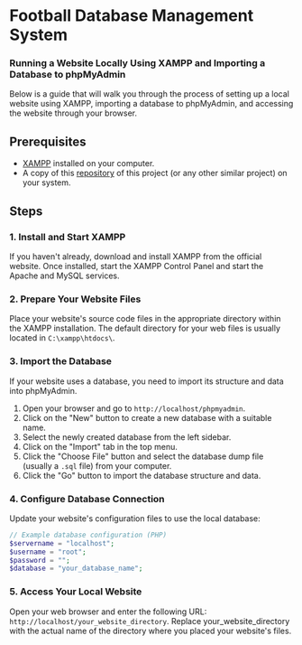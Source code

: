 # Football Database Management System

### Running a Website Locally Using XAMPP and Importing a Database to phpMyAdmin

Below is a guide that will walk you through the process of setting up a local website using XAMPP, importing a database to phpMyAdmin, and accessing the website through your browser.

## Prerequisites

- [XAMPP](https://www.apachefriends.org/index.html) installed on your computer.
- A copy of this [repository](https://github.com/username/repository.git) of this project (or any other similar project) on your system.

## Steps

### 1. Install and Start XAMPP

If you haven't already, download and install XAMPP from the official website. Once installed, start the XAMPP Control Panel and start the Apache and MySQL services.

### 2. Prepare Your Website Files

Place your website's source code files in the appropriate directory within the XAMPP installation. The default directory for your web files is usually located in `C:\xampp\htdocs\`.

### 3. Import the Database

If your website uses a database, you need to import its structure and data into phpMyAdmin.

1. Open your browser and go to `http://localhost/phpmyadmin`.
2. Click on the "New" button to create a new database with a suitable name.
3. Select the newly created database from the left sidebar.
4. Click on the "Import" tab in the top menu.
5. Click the "Choose File" button and select the database dump file (usually a `.sql` file) from your computer.
6. Click the "Go" button to import the database structure and data.

### 4. Configure Database Connection

Update your website's configuration files to use the local database:

```php
// Example database configuration (PHP)
$servername = "localhost";
$username = "root";
$password = "";
$database = "your_database_name";
```

### 5. Access Your Local Website
Open your web browser and enter the following URL: `http://localhost/your_website_directory`.
Replace your_website_directory with the actual name of the directory where you placed your website's files.



